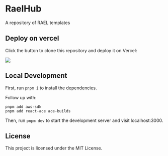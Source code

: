 # RaelHub

A repository of RAEL templates


## Deploy on vercel

Click the button to clone this repository and deploy it on Vercel:

[![](https://vercel.com/button)](https://vercel.com/new/clone?s=https%3A%2F%2Fgithub.com%2Fneubirdai%2Fraelhub)

## Local Development

First, run `pnpm i` to install the dependencies.

Follow up with:
```
pnpm add aws-sdk
pnpm add react-ace ace-builds
```

Then, run `pnpm dev` to start the development server and visit localhost:3000.

## License

This project is licensed under the MIT License.
